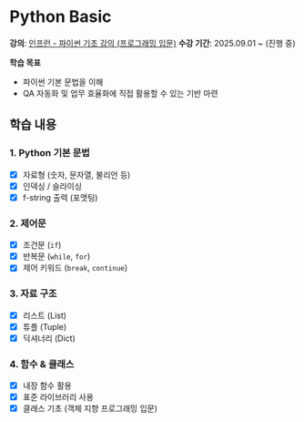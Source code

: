 # Python Basic

**강의**: [인프런 - 파이썬 기초 강의 (프로그래밍 입문)]([https://www.inflearn.com/](https://www.inflearn.com/course/%EC%B2%98%EC%9D%8C-%EB%B0%B0%EC%9A%B0%EB%8A%94-%ED%8C%8C%EC%9D%B4%EC%8D%AC))  
**수강 기간**: 2025.09.01 ~ (진행 중)
  
**학습 목표**
- 파이썬 기본 문법을 이해
- QA 자동화 및 업무 효율화에 직접 활용할 수 있는 기반 마련  


## 학습 내용

### 1. Python 기본 문법
- [x] 자료형 (숫자, 문자열, 불리언 등)
- [x] 인덱싱 / 슬라이싱
- [x] f-string 출력 (포맷팅)

### 2. 제어문
- [x] 조건문 (`if`)
- [x] 반복문 (`while`, `for`)
- [x] 제어 키워드 (`break`, `continue`)

### 3. 자료 구조
- [x] 리스트 (List)
- [x] 튜플 (Tuple)
- [x] 딕셔너리 (Dict)

### 4. 함수 & 클래스
- [x] 내장 함수 활용
- [x] 표준 라이브러리 사용
- [x] 클래스 기초 (객체 지향 프로그래밍 입문)
